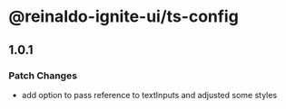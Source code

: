 # @reinaldo-ignite-ui/ts-config

## 1.0.1

### Patch Changes

- add option to pass reference to textInputs and adjusted some styles
